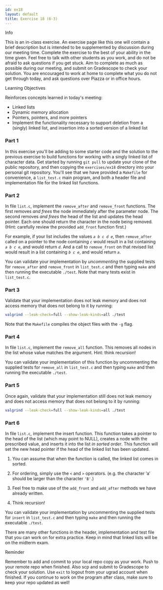 ```yaml
---
id: ex18
layout: default
title: Exercise 18 (6-3)
---
```


<div class='admonition info'>
<div class='title'>Info</div>
<div class='content'>
<p>This is an in-class exercise. An exercise page like this one will contain a brief description but is intended to be supplemented by discussion during our meeting time. Complete the exercise to the best of your ability in the time given. Feel free to talk with other students as you work, and do not be afraid to ask questions if you get stuck. Aim to complete as much as possible during our meeting, and submit on Gradescope to check your solution. You are encouraged to work at home to complete what you do not get through today, and ask questions over Piazza or in office hours.</p>
</div>
</div>

<div class='admonition tip'>
<div class='title'>Learning Objectives</div>
<div class='content'>
<p>Reinforces concepts learned in today's meeting:</p>
<ul>
<li>Linked lists</li>
<li>Dynamic memory allocation</li>
<li>Pointers, pointers, and more pointers</li>
<li>Implement the functionality necessary to support deletion from a (singly) linked list, and insertion into a sorted version of a linked list</li>
</ul>
</div>
</div>


### Part 1
In this exercise you'll be adding to some starter code and the solution to the previous exercise to build functions for working with a singly linked list of character data. Get started by running `git pull` to update your clone of the public repository, and then copying the `exercises/ex18` directory into your personal git repository. You'll see that we have provided a `Makefile` for convenience, a `list_test.c` main program, and both a header file and implementation file for the linked list functions.

### Part 2
In file `list.c`, implement the `remove_after` and `remove_front` functions. The first removes _and frees_ the node immediately after the parameter node. The second removes _and frees_ the head of the list and updates the head pointer. Each one should return the character in the node being removed. (Hint: carefully review the provided `add_front` function first.)

For example, if your list includes the values _`a b c d e`_, then `remove_after` called on a pointer to the node containing _`c`_ would result in a list containing _`a b c e`_, and would return _`d`_.  And a call to `remove_front` on that revised list would result in a list containing _`b c e`_, and would return _`a`_.

You can validate your implementation by _uncommenting_ the supplied tests for `remove_after` and `remove_front` in `list_test.c` and then typing `make` and then running the executable `./test`. Note that many tests exist in `list_test.c`.

### Part 3
Validate that your implementation does not leak memory and does not access memory that does not belong to it by running:

```bash
valgrind --leak-check=full --show-leak-kinds=all ./test
```

Note that the `Makefile` compiles the object files with the `-g` flag.

### Part 4
In file `list.c`, implement the `remove_all` function. This removes all nodes in the list whose value matches the argument. Hint: think recursion!

You can validate your implementation of this function by uncommenting the supplied tests for `remove_all` in `list_test.c` and then typing `make` and then running the executable `./test`.
 
### Part 5
Once again, validate that your implementation still does not leak memory and does not access memory that does not belong to it by running:

```bash
valgrind --leak-check=full --show-leak-kinds=all ./test
```

### Part 6
In file `list.c`, implement the insert function. This function takes a pointer to the head of the list (which may point to NULL), creates a node with the prescribed value, and inserts it into the list _in sorted order_. This function will set the new head pointer if the head of the linked list has been updated.

1.	You can assume that when the function is called, the linked list comes in sorted.

2.	For ordering, simply use the `<` and `>` operators. (e.g. the character ‘a’ should be larger than the character `'B'`.)

3.	Feel free to make use of the `add_front` and `add_after` methods we have already written.

4.  Think recursion!

You can validate your implementation by uncommenting the supplied tests for `insert` in `list_test.c` and then typing `make` and then running the executable `./test`.

There are many other functions in the header, implementation and test file that you can work on for extra practice. Keep in mind that linked lists will be on the midterm exam.

<div class='admonition tip'>
<div class='title'>Reminder</div>
<div class='content'>
<p>Remember to add and commit to your local repo copy as your work. Push to your remote repo when finished. Also scp and submit to Gradescope to check your solution. Use <code>exit</code> to logout from your ugrad account when finished. If you continue to work on the program after class, make sure to keep your repo updated as well!</p>
</div>
</div>
